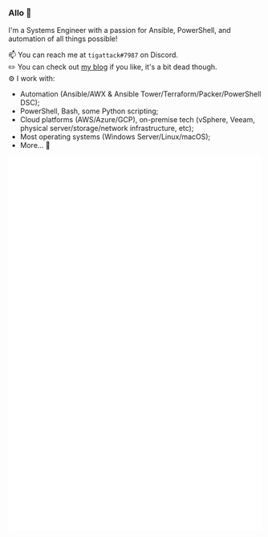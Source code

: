 ### Allo 👋

I'm a Systems Engineer with a passion for Ansible, PowerShell, and automation of all things possible!  

📫 You can reach me at `tigattack#7987` on Discord.  
✏️ You can check out [my blog](https://blog.tiga.tech) if you like, it's a bit dead though.  
⚙️ I work with:
* Automation (Ansible/AWX & Ansible Tower/Terraform/Packer/PowerShell DSC);
* PowerShell, Bash, some Python scripting;
* Cloud platforms (AWS/Azure/GCP), on-premise tech (vSphere, Veeam, physical server/storage/network infrastructure, etc);
* Most operating systems (Windows Server/Linux/macOS);
* More... 🙂

![tigattack's GitHub metrics](/github-metrics.svg)
